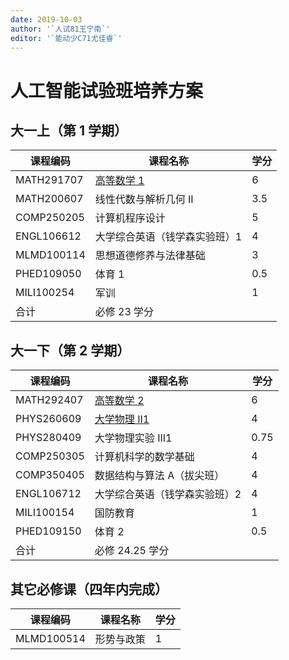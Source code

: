 ```yaml
---
date: 2019-10-03
author: '`人试81王宁南`'
editor: '`能动少C71尤佳睿`'
---
```


# 人工智能试验班培养方案

## 大一上（第 1 学期）

课程编码|课程名称|学分
---|---|---
MATH291707|[高等数学 1](/course/advanced-mathematics)| 6
MATH200607|线性代数与解析几何 II|3.5
COMP250205|计算机程序设计|5
ENGL106612|大学综合英语（钱学森实验班）1|4
MLMD100114|思想道德修养与法律基础|3
PHED109050|体育 1|0.5
MILI100254|军训|1
合计|必修 23 学分|

## 大一下（第 2 学期）

课程编码|课程名称|学分
---|---|---
MATH292407|[高等数学 2](/course/advanced-mathematics)| 6
PHYS260609|[大学物理 II1](/course/university-physics)|4
PHYS280409|大学物理实验 III1|0.75
COMP250305|计算机科学的数学基础|4
COMP350405|数据结构与算法 A（拔尖班）| 4
ENGL106712|大学综合英语（钱学森实验班）2|4
MILI100154|国防教育|1
PHED109150|体育 2|0.5
合计|必修 24.25 学分

## 其它必修课（四年内完成）

课程编码|课程名称|学分
---|---|---
MLMD100514|形势与政策| 1
